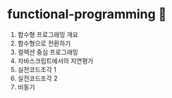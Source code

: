 # functional-programming :book:

1. 함수형 프로그래밍 개요
2. 함수형으로 전환하기
3. 컬렉션 중심 프로그래밍
4. 자바스크립트에서의 지연평가
5. 실전코드조각 1
6. 실전코드조각 2
7. 비동기